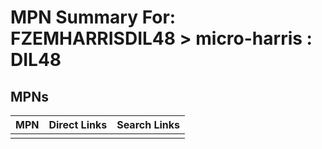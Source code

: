 



# MPN Summary For: FZEMHARRISDIL48 > micro-harris : DIL48

## MPNs
  

|MPN|Direct Links|Search Links|
| :--- | :--- | :--- |
||||
